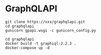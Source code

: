 # GraphQLAPI

```bazaar
git clone https://xxx/graphqlapi.git
cd graphqlapi
gunicorn gpapi.wsgi -c gunicorn_config.py
```


```
cd graphqlapi
docker build -t graphiql:2.2.3 .
docker-compose up -d
```